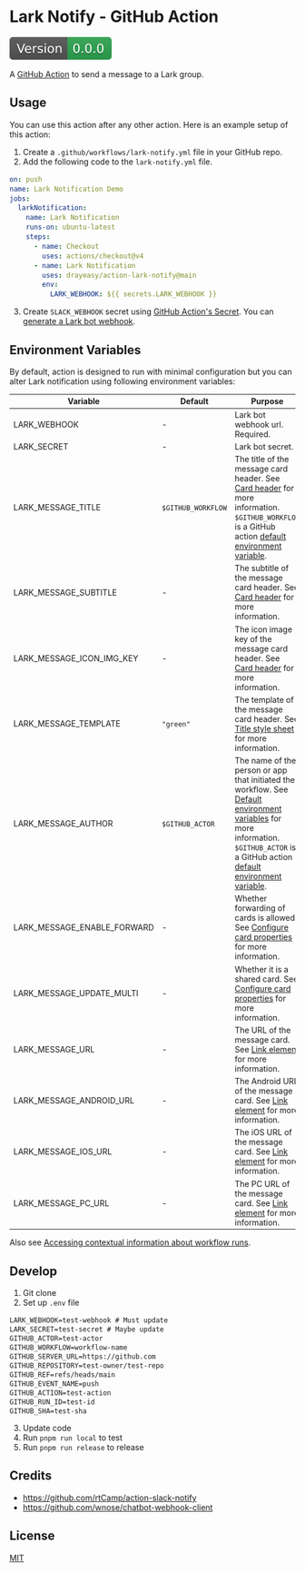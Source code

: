 # Lark Notify - GitHub Action

![Version](./badge.svg)

A [GitHub Action](https://github.com/features/actions) to send a message to a Lark group.

## Usage

You can use this action after any other action. Here is an example setup of this action:

1. Create a `.github/workflows/lark-notify.yml` file in your GitHub repo.
2. Add the following code to the `lark-notify.yml` file.

```yaml
on: push
name: Lark Notification Demo
jobs:
  larkNotification:
    name: Lark Notification
    runs-on: ubuntu-latest
    steps:
      - name: Checkout
        uses: actions/checkout@v4
      - name: Lark Notification
        uses: drayeasy/action-lark-notify@main
        env:
          LARK_WEBHOOK: ${{ secrets.LARK_WEBHOOK }}
```

3. Create `SLACK_WEBHOOK` secret using [GitHub Action's Secret](https://help.github.com/en/actions/configuring-and-managing-workflows/creating-and-storing-encrypted-secrets#creating-encrypted-secrets-for-a-repository). You can [generate a Lark bot webhook](https://open.larksuite.com/document/client-docs/bot-v3/add-custom-bot#da10d830).

## Environment Variables

By default, action is designed to run with minimal configuration but you can alter Lark notification using following environment variables:

| Variable                    | Default            | Purpose                                                                                                                                                                                                                                                                                                                                                                                                                                                                                         |
| --------------------------- | ------------------ | ----------------------------------------------------------------------------------------------------------------------------------------------------------------------------------------------------------------------------------------------------------------------------------------------------------------------------------------------------------------------------------------------------------------------------------------------------------------------------------------------- |
| LARK_WEBHOOK                | -                  | Lark bot webhook url. Required.                                                                                                                                                                                                                                                                                                                                                                                                                                                                 |
| LARK_SECRET                 | -                  | Lark bot secret.                                                                                                                                                                                                                                                                                                                                                                                                                                                                                |
| LARK_MESSAGE_TITLE          | `$GITHUB_WORKFLOW` | The title of the message card header. See [Card header](https://open.larksuite.com/document/common-capabilities/message-card/message-cards-content/card-header) for more information. `$GITHUB_WORKFLOW` is a GitHub action [default environment variable](https://docs.github.com/en/actions/writing-workflows/choosing-what-your-workflow-does/store-information-in-variables#default-environment-variables).                                                                                 |
| LARK_MESSAGE_SUBTITLE       | -                  | The subtitle of the message card header. See [Card header](https://open.larksuite.com/document/common-capabilities/message-card/message-cards-content/card-header) for more information.                                                                                                                                                                                                                                                                                                        |
| LARK_MESSAGE_ICON_IMG_KEY   | -                  | The icon image key of the message card header. See [Card header](https://open.larksuite.com/document/common-capabilities/message-card/message-cards-content/card-header) for more information.                                                                                                                                                                                                                                                                                                  |
| LARK_MESSAGE_TEMPLATE       | `"green"`          | The template of the message card header. See [Title style sheet](https://open.larksuite.com/document/common-capabilities/message-card/message-cards-content/card-header#ec1be977) for more information.                                                                                                                                                                                                                                                                                         |
| LARK_MESSAGE_AUTHOR         | `$GITHUB_ACTOR`    | The name of the person or app that initiated the workflow. See [Default environment variables](https://docs.github.com/en/actions/writing-workflows/choosing-what-your-workflow-does/store-information-in-variables#default-environment-variables) for more information. `$GITHUB_ACTOR` is a GitHub action [default environment variable](https://docs.github.com/en/actions/writing-workflows/choosing-what-your-workflow-does/store-information-in-variables#default-environment-variables). |
| LARK_MESSAGE_ENABLE_FORWARD | -                  | Whether forwarding of cards is allowed. See [Configure card properties](https://open.larksuite.com/document/common-capabilities/message-card/getting-started/card-structure/card-configuration) for more information.                                                                                                                                                                                                                                                                           |
| LARK_MESSAGE_UPDATE_MULTI   | -                  | Whether it is a shared card. See [Configure card properties](https://open.larksuite.com/document/common-capabilities/message-card/getting-started/card-structure/card-configuration) for more information.                                                                                                                                                                                                                                                                                      |
| LARK_MESSAGE_URL            | -                  | The URL of the message card. See [Link element](https://open.larksuite.com/document/ukTMukTMukTM/uYzM3QjL2MzN04iNzcDN/component-list/common-components-and-elements#426fb98d) for more information.                                                                                                                                                                                                                                                                                             |
| LARK_MESSAGE_ANDROID_URL    | -                  | The Android URL of the message card. See [Link element](https://open.larksuite.com/document/ukTMukTMukTM/uYzM3QjL2MzN04iNzcDN/component-list/common-components-and-elements#426fb98d) for more information.                                                                                                                                                                                                                                                                                     |
| LARK_MESSAGE_IOS_URL        | -                  | The iOS URL of the message card. See [Link element](https://open.larksuite.com/document/ukTMukTMukTM/uYzM3QjL2MzN04iNzcDN/component-list/common-components-and-elements#426fb98d) for more information.                                                                                                                                                                                                                                                                                         |
| LARK_MESSAGE_PC_URL         | -                  | The PC URL of the message card. See [Link element](https://open.larksuite.com/document/ukTMukTMukTM/uYzM3QjL2MzN04iNzcDN/component-list/common-components-and-elements#426fb98d) for more information.                                                                                                                                                                                                                                                                                          |

Also see [Accessing contextual information about workflow runs](https://docs.github.com/en/actions/writing-workflows/choosing-what-your-workflow-does/accessing-contextual-information-about-workflow-runs).

## Develop

1. Git clone
2. Set up `.env` file

```shell
LARK_WEBHOOK=test-webhook # Must update
LARK_SECRET=test-secret # Maybe update
GITHUB_ACTOR=test-actor
GITHUB_WORKFLOW=workflow-name
GITHUB_SERVER_URL=https://github.com
GITHUB_REPOSITORY=test-owner/test-repo
GITHUB_REF=refs/heads/main
GITHUB_EVENT_NAME=push
GITHUB_ACTION=test-action
GITHUB_RUN_ID=test-id
GITHUB_SHA=test-sha

```

3. Update code
4. Run `pnpm run local` to test
5. Run `pnpm run release` to release

## Credits

- <https://github.com/rtCamp/action-slack-notify>
- <https://github.com/wnose/chatbot-webhook-client>

## License

[MIT](LICENSE)
